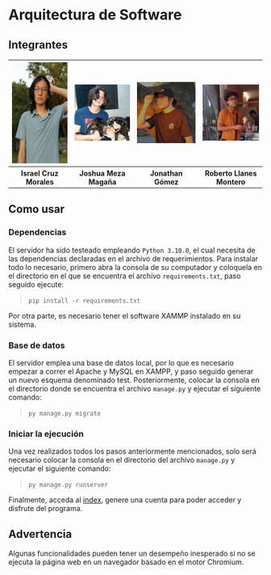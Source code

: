 # Arquitectura de Software

## Integrantes

<center>    
    <table>
        <tr>
            <th><img src="/assets/Foto_Isra.JPG" alt="Foto de Isra" width="200" height="200"></th>
            <th><img src="/assets/Foto_Joshua.jpg" alt="Foto de Joshua" width="200"></th>
            <th><img src="/assets/Foto_Joni.jpg" alt="Foto de Jonathan" width="200"></th>
            <th><img src="/assets/Foto_Apo.jpg" alt="Foto de Roberto" width="200"></th>
        </tr>
        <tr>
            <th>Israel Cruz Morales</th>
            <th>Joshua Meza Magaña</th>
            <th>Jonathan Gómez</th>
            <th>Roberto Llanes Montero</th>
        </tr>
    </table>
</center>

## Como usar

### Dependencias

El servidor ha sido testeado empleando `Python 3.10.0`, el cual necesita de las dependencias declaradas en el archivo de requerimientos. Para instalar todo lo necesario, primero abra la consola de su computador y coloquela en el directorio en el que se encuentra el archivo `requirements.txt`, paso seguido ejecute:

> `pip install -r requirements.txt`

Por otra parte, es necesario tener el software XAMMP instalado en su sistema.

### Base de datos

El servidor emplea una base de datos local, por lo que es necesario empezar a correr el Apache y MySQL en XAMPP, y paso seguido generar un nuevo esquema denominado test. Posteriormente, colocar la consola en el directorio donde se encuentra el archivo `manage.py` y ejecutar el siguiente comando:

> `py manage.py migrate`

### Iniciar la ejecución

Una vez realizados todos los pasos anteriormente mencionados, solo será necesario colocar la consola en el directorio del archivo `manage.py` y ejecutar el siguiente comando:

> `py manage.py runserver`

Finalmente, acceda al [index](http://localhost:8000/), genere una cuenta para poder acceder y disfrute del programa.

## Advertencia

Algunas funcionalidades pueden tener un desempeño inesperado si no se ejecuta la página web en un navegador basado en el motor Chromium.
